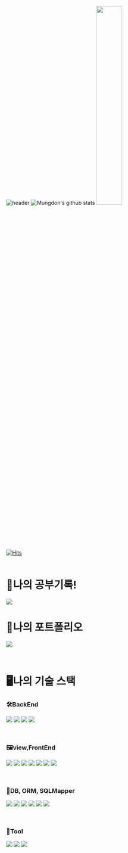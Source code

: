 ![header](https://capsule-render.vercel.app/api?type=waving&color=gradient&height=300&section=header&text=Mung%20Don&fontSize=90)
![Mungdon's github stats](https://github-readme-stats-sigma-five.vercel.app/api/?username=Mungdon&show_icons=true&theme=transparent&count_private=true)
<a href="https://github.com/anuraghazra/github-readme-stats">
    <img src="https://github-readme-stats.vercel.app/api/top-langs/?username=MungDon&layout=donut&show_icons=true&theme=material-palenight&hide_border=true&bg_color=CEECF5&icon_color=0:E34C26,10:DA5B0B,30:C6538C,75:3572A5,100:A371F7&text_color=gradient&title_color=gradient&count_private=true&exclude_repo=Face-Transfer-Application" width=37% />
</a>   
</br>
[![Hits](https://hits.seeyoufarm.com/api/count/incr/badge.svg?url=https%3A%2F%2Fgithub.com%2FMungDon&count_bg=%238BD9CD&title_bg=%23BEA4A4&icon=dev-dot-to.svg&icon_color=%23FFFFFF&title=%EB%82%98%EC%9D%98%EA%B9%83+%EB%B0%A9%EB%AC%B8%EC%9E%90+%EC%88%98&edge_flat=false)](https://hits.seeyoufarm.com)
</br>
</br>
 <h1>📔나의 공부기록!</h1>
 <a href="https://github.com/MungDon/MyStudyRepository">
    <img src="https://img.shields.io/badge/devstudy-181717?style=for-the-badge&logo=github&logoColor=white">
 </a>
</br>
 <h1>📔나의 포트폴리오</h1>
<a href="https://possible-orangutan-464.notion.site/MungDon-10f4cc2b92238026a59dd15fd2beb0bb?pvs=4">
         <img src="https://img.shields.io/badge/Notion-000000?style=for-the-badge&logo=Notion&logoColor=white&link=https://possible-orangutan-464.notion.site/CS-611c4e2ef0c2485a9099706b91eb63b7?pvs=4"></a>
 </p>
</br>
<h1>🖥️나의 기술 스택</h1>
<h3>🛠️BackEnd</h3>
<p>
    <img src="https://img.shields.io/badge/java-007396?style=for-the-badge&logo=java&logoColor=white">
    <img src="https://img.shields.io/badge/springboot-6DB33F?style=for-the-badge&logo=springboot&logoColor=white">
    <img src="https://img.shields.io/badge/spring-%236DB33F.svg?style=for-the-badge&logo=spring&logoColor=white">
    <img src="https://img.shields.io/badge/spring security-6DB33F?style=for-the-badge&logo=springsecurity&logoColor=white">
</p>
</br>
<h3>🖼️view,FrontEnd</h3>
<p>
    <img src="https://img.shields.io/badge/html5-E34F26?style=for-the-badge&logo=html5&logoColor=white">
    <img src="https://img.shields.io/badge/css-1572B6?style=for-the-badge&logo=css3&logoColor=white">
    <img src="https://img.shields.io/badge/javascript-F7DF1E?style=for-the-badge&logo=javascript&logoColor=black">
    <img src="https://img.shields.io/badge/jquery-0769AD?style=for-the-badge&logo=jquery&logoColor=white">
    <img src="https://img.shields.io/badge/thymeleaf-005F0F?style=for-the-badge&logo=thymeleaf&logoColor=white">
    <img src="https://img.shields.io/badge/jsp-0769AD?style=for-the-badge&logo=&logoColor=white">
    <img src="https://img.shields.io/badge/Vue.js-4FC08D?style=for-the-badge&logo=vuedotjs&logoColor=white">
</p>
</br>
<h3>💾DB, ORM, SQLMapper</h3>
<p>
    <img src="https://img.shields.io/badge/mysql-4479A1?style=for-the-badge&logo=mysql&logoColor=white">
    <img src="https://img.shields.io/badge/postgresql-4479A1?style=for-the-badge&logo=postgresql&logoColor=white">
    <img src="https://img.shields.io/badge/oracle-F80000?style=for-the-badge&logo=oracle&logoColor=white">
    <img src="https://img.shields.io/badge/jpa-4479A1?style=for-the-badge&logo=&logoColor=white">
    <img src="https://img.shields.io/badge/MyBatis-F80000?style=for-the-badge&logo=&logoColor=white">
    <img src="https://img.shields.io/badge/Redis-FF4438?style=for-the-badge&logo=&logoColor=white">
</p>
</br>
<h3>🔧Tool</h3>
<p>
    <img src="https://img.shields.io/badge/git-F05032?style=for-the-badge&logo=git&logoColor=white">
    <img src="https://img.shields.io/badge/github-181717?style=for-the-badge&logo=github&logoColor=white">
    <img src="https://img.shields.io/badge/gradle-02303A?style=for-the-badge&logo=gradle&logoColor=white">
</p>
